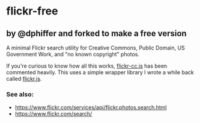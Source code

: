 # flickr-free
## by @dphiffer and forked to make a free version
A minimal Flickr search utility for Creative Commons, Public Domain, US Government Work, and "no known copyright" photos.

If you're curious to know how all this works, [flickr-cc.js](https://github.com/dphiffer/flickr-cc/blob/master/flickr-cc.js) has been commented heavily. This uses a simple wrapper library I wrote a while back called [flickr.js](https://github.com/dphiffer/flickr-js/).

### See also:
* https://www.flickr.com/services/api/flickr.photos.search.html
* https://www.flickr.com/search/
